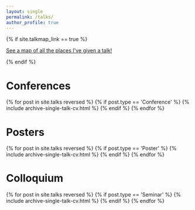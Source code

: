 ```yaml
---
layout: single
permalink: /talks/
author_profile: true
---
```


{% if site.talkmap_link == true %}

<p style="text-decoration:underline;"><a href="/talkmap.html">See a map of all the places I've given a talk!</a></p>

{% endif %}
# Conferences
{% for post in site.talks reversed %}
{% if post.type == 'Conference' %}
{% include archive-single-talk-cv.html %}
{% endif %}
{% endfor %}

# Posters
{% for post in site.talks reversed %}
{% if post.type == 'Poster' %}
{% include archive-single-talk-cv.html %}
{% endif %}
{% endfor %}

# Colloquium
{% for post in site.talks reversed %}
{% if post.type == 'Seminar' %}
{% include archive-single-talk-cv.html %}
{% endif %}
{% endfor %}
